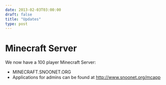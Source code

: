 ```yaml
--- 
date: 2013-02-03T03:00:00
draft: false
title: "Updates"
type: post
---
```


# Minecraft Server
We now have a 100 player Minecraft Server:

- MINECRAFT.SNOONET.ORG
- Applications for admins can be found at http://www.snoonet.org/mcapp